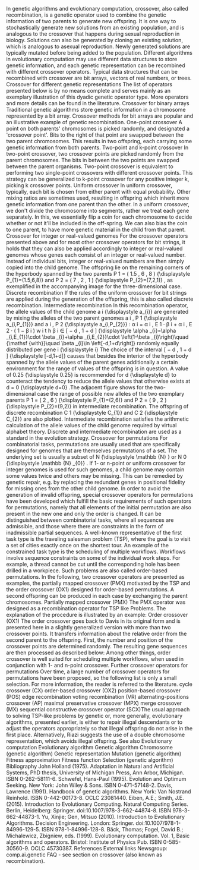 In genetic algorithms and evolutionary computation, crossover, also
called recombination, is a genetic operator used to combine the genetic
information of two parents to generate new offspring. It is one way to
stochastically generate new solutions from an existing population, and
is analogous to the crossover that happens during sexual reproduction in
biology. Solutions can also be generated by cloning an existing
solution, which is analogous to asexual reproduction. Newly generated
solutions are typically mutated before being added to the population.
Different algorithms in evolutionary computation may use different data
structures to store genetic information, and each genetic representation
can be recombined with different crossover operators. Typical data
structures that can be recombined with crossover are bit arrays, vectors
of real numbers, or trees. Crossover for different genetic
representations The list of operators presented below is by no means
complete and serves mainly as an exemplary illustration of this dyadic
genetic operator type. More operators and more details can be found in
the literature. Crossover for binary arrays Traditional genetic
algorithms store genetic information in a chromosome represented by a
bit array. Crossover methods for bit arrays are popular and an
illustrative example of genetic recombination. One-point crossover A
point on both parents\' chromosomes is picked randomly, and designated a
\'crossover point\'. Bits to the right of that point are swapped between
the two parent chromosomes. This results in two offspring, each carrying
some genetic information from both parents. Two-point and k-point
crossover In two-point crossover, two crossover points are picked
randomly from the parent chromosomes. The bits in between the two points
are swapped between the parent organisms. Two-point crossover is
equivalent to performing two single-point crossovers with different
crossover points. This strategy can be generalized to k-point crossover
for any positive integer k, picking k crossover points. Uniform
crossover In uniform crossover, typically, each bit is chosen from
either parent with equal probability. Other mixing ratios are sometimes
used, resulting in offspring which inherit more genetic information from
one parent than the other. In a uniform crossover, we don't divide the
chromosome into segments, rather we treat each gene separately. In this,
we essentially flip a coin for each chromosome to decide whether or not
it'll be included in the off-spring. We can also bias the coin to one
parent, to have more genetic material in the child from that parent.
Crossover for integer or real-valued genomes For the crossover operators
presented above and for most other crossover operators for bit strings,
it holds that they can also be applied accordingly to integer or
real-valued genomes whose genes each consist of an integer or
real-valued number. Instead of individual bits, integer or real-valued
numbers are then simply copied into the child genome. The offspring lie
on the remaining corners of the hyperbody spanned by the two parents P 1
= ( 1.5 , 6 , 8 ) {\\displaystyle P\_{1}=(1.5,6,8)} and P 2 = ( 7 , 2 ,
1 ) {\\displaystyle P\_{2}=(7,2,1)} , as exemplified in the accompanying
image for the three-dimensional case. Discrete recombination If the
rules of the uniform crossover for bit strings are applied during the
generation of the offspring, this is also called discrete recombination.
Intermediate recombination In this recombination operator, the allele
values of the child genome a i {\\displaystyle a\_{i}} are generated by
mixing the alleles of the two parent genomes a i , P 1 {\\displaystyle
a\_{i,P\_{1}}} and a i , P 2 {\\displaystyle a\_{i,P\_{2}}} : α i = α i
, E 1 ⋅ β i + α i , E 2 ⋅ ( 1 − β i ) w i t h β i ∈ \[ − d , 1 + d \]
{\\displaystyle \\alpha \_{i}=\\alpha \_{i,E\_{1}}\\cdot \\beta
\_{i}+\\alpha \_{i,E\_{2}}\\cdot \\left(1-\\beta \_{i}\\right)\\quad
{\\mathsf {with}}\\quad \\beta \_{i}\\in \\left\[-d,1+d\\right\]}
randomly equally distributed per gene i {\\displaystyle i} The choice of
the interval \[ − d , 1 + d \] {\\displaystyle \[-d,1+d\]} causes that
besides the interior of the hyperbody spanned by the allele values of
the parent genes additionally a certain environment for the range of
values of the offspring is in question. A value of 0.25 {\\displaystyle
0.25} is recommended for d {\\displaystyle d} to counteract the tendency
to reduce the allele values that otherwise exists at d = 0
{\\displaystyle d=0} .The adjacent figure shows for the two-dimensional
case the range of possible new alleles of the two exemplary parents P 1
= ( 2 , 6 ) {\\displaystyle P\_{1}=(2,6)} and P 2 = ( 9 , 2 )
{\\displaystyle P\_{2}=(9,2)} in intermediate recombination. The
offspring of discrete recombination C 1 {\\displaystyle C\_{1}} and C 2
{\\displaystyle C\_{2}} are also plotted. Intermediate recombination
satisfies the arithmetic calculation of the allele values of the child
genome required by virtual alphabet theory. Discrete and intermediate
recombination are used as a standard in the evolution strategy.
Crossover for permutations For combinatorial tasks, permutations are
usually used that are specifically designed for genomes that are
themselves permutations of a set. The underlying set is usually a subset
of N {\\displaystyle \\mathbb {N} } or N 0 {\\displaystyle \\mathbb {N}
\_{0}} . If 1- or n-point or uniform crossover for integer genomes is
used for such genomes, a child genome may contain some values twice and
others may be missing. This can be remedied by genetic repair, e.g. by
replacing the redundant genes in positional fidelity for missing ones
from the other child genome. In order to avoid the generation of invalid
offspring, special crossover operators for permutations have been
developed which fulfill the basic requirements of such operators for
permutations, namely that all elements of the initial permutation are
also present in the new one and only the order is changed. It can be
distinguished between combinatorial tasks, where all sequences are
admissible, and those where there are constraints in the form of
inadmissible partial sequences. A well-known representative of the first
task type is the traveling salesman problem (TSP), where the goal is to
visit a set of cities exactly once on the shortest tour. An example of
the constrained task type is the scheduling of multiple workflows.
Workflows involve sequence constraints on some of the individual work
steps. For example, a thread cannot be cut until the corresponding hole
has been drilled in a workpiece. Such problems are also called
order-based permutations. In the following, two crossover operators are
presented as examples, the partially mapped crossover (PMX) motivated by
the TSP and the order crossover (OX1) designed for order-based
permutations. A second offspring can be produced in each case by
exchanging the parent chromosomes. Partially mapped crossover (PMX) The
PMX operator was designed as a recombination operator for TSP like
Problems. The explanation of the procedure is illustrated by an example:
Order crossover (OX1) The order crossover goes back to Davis in its
original form and is presented here in a slightly generalized version
with more than two crossover points. It transfers information about the
relative order from the second parent to the offspring. First, the
number and position of the crossover points are determined randomly. The
resulting gene sequences are then processed as described below: Among
other things, order crossover is well suited for scheduling multiple
workflows, when used in conjunction with 1- and n-point crossover.
Further crossover operators for permutations Over time, a large number
of crossover operators for permutations have been proposed, so the
following list is only a small selection. For more information, the
reader is referred to the literature. cycle crossover (CX) order-based
crossover (OX2) position-based crossover (POS) edge recombination voting
recombination (VR) alternating-positions crossover (AP) maximal
preservative crossover (MPX) merge crossover (MX) sequential
constructive crossover operator (SCX)The usual approach to solving
TSP-like problems by genetic or, more generally, evolutionary
algorithms, presented earlier, is either to repair illegal descendants
or to adjust the operators appropriately so that illegal offspring do
not arise in the first place. Alternatively, Riazi suggests the use of a
double chromosome representation, which avoids illegal offspring. See
also Evolutionary computation Evolutionary algorithm Genetic algorithm
Chromosome (genetic algorithm) Genetic representation Mutation (genetic
algorithm) Fitness approximation Fitness function Selection (genetic
algorithm) Bibliography John Holland (1975). Adaptation in Natural and
Artificial Systems, PhD thesis, University of Michigan Press, Ann Arbor,
Michigan. ISBN 0-262-58111-6. Schwefel, Hans-Paul (1995). Evolution and
Optimum Seeking. New York: John Wiley & Sons. ISBN 0-471-57148-2. Davis,
Lawrence (1991). Handbook of genetic algorithms. New York: Van Nostrand
Reinhold. ISBN 0-442-00173-8. OCLC 23081440. Eiben, A.E.; Smith, J.E.
(2015). Introduction to Evolutionary Computing. Natural Computing
Series. Berlin, Heidelberg: Springer. doi:10.1007/978-3-662-44874-8.
ISBN 978-3-662-44873-1. Yu, Xinjie; Gen, Mitsuo (2010). Introduction to
Evolutionary Algorithms. Decision Engineering. London: Springer.
doi:10.1007/978-1-84996-129-5. ISBN 978-1-84996-128-8. Bäck, Thomas;
Fogel, David B.; Michalewicz, Zbigniew, eds. (1999). Evolutionary
computation. Vol. 1, Basic algorithms and operators. Bristol: Institute
of Physics Pub. ISBN 0-585-30560-9. OCLC 45730387. References External
links Newsgroup: comp.ai.genetic FAQ - see section on crossover (also
known as recombination).

